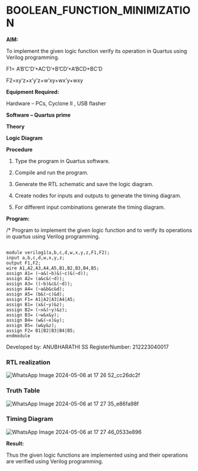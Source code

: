 # BOOLEAN_FUNCTION_MINIMIZATION

**AIM:**

To implement the given logic function verify its operation in Quartus using Verilog programming.

F1= A’B’C’D’+AC’D’+B’CD’+A’BCD+BC’D 

F2=xy’z+x’y’z+w’xy+wx’y+wxy

**Equipment Required:**

Hardware – PCs, Cyclone II , USB flasher

**Software – Quartus prime**

**Theory**

**Logic Diagram**

**Procedure**

1.	Type the program in Quartus software.

2.	Compile and run the program.

3.	Generate the RTL schematic and save the logic diagram.

4.	Create nodes for inputs and outputs to generate the timing diagram.

5.	For different input combinations generate the timing diagram.


**Program:**

/* Program to implement the given logic function and to verify its operations in quartus using Verilog programming. 
```

module verilog1(a,b,c,d,w,x,y,z,F1,F2);
input a,b,c,d,w,x,y,z;
output F1,F2;
wire A1,A2,A3,A4,A5,B1,B2,B3,B4,B5;
assign A1= (~a&(~b)&(~c)&(~d));
assign A2= (a&c&(~d));
assign A3= ((~b)&c&(~d));
assign A4= (~a&b&c&d);
assign A5= (b&(~c)&d);
assign F1= A1|A2|A3|A4|A5;
assign B1= (x&(~y)&z);
assign B2= (~x&(~y)&z);
assign B3= (~w&x&y);
assign B4= (w&(~x)&y);
assign B5= (w&y&z);
assign F2= B1|B2|B3|B4|B5;
endmodule
```

Developed by: ANUBHARATHI SS
RegisterNumber: 212223040017


### RTL realization
![WhatsApp Image 2024-05-06 at 17 26 52_cc26dc2f](https://github.com/23012653/BOOLEAN_FUNCTION_MINIMIZATION/assets/150777517/b44fd970-7a6e-4619-b09e-b0280b76cb9e)


### Truth Table
![WhatsApp Image 2024-05-06 at 17 27 35_e86fa98f](https://github.com/23012653/BOOLEAN_FUNCTION_MINIMIZATION/assets/150777517/99690088-0208-4a9d-bce6-804d74356383)



### Timing Diagram
![WhatsApp Image 2024-05-06 at 17 27 46_0533e896](https://github.com/23012653/BOOLEAN_FUNCTION_MINIMIZATION/assets/150777517/e133867c-9a08-47cb-a432-d0c3f2ad6452)



**Result:**

Thus the given logic functions are implemented using and their operations are verified using Verilog programming.

